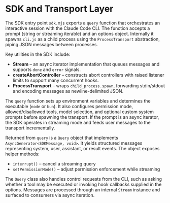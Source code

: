 # SDK and Transport Layer

The SDK entry point `sdk.mjs` exports a `query` function that orchestrates an interactive session with the Claude Code CLI. The function accepts a prompt (string or streaming iterable) and an options object. Internally it spawns `cli.js` as a child process using the `ProcessTransport` abstraction, piping JSON messages between processes.

Key utilities in the SDK include:

* **Stream** – an async iterator implementation that queues messages and supports `done` and `error` signals.
* **createAbortController** – constructs abort controllers with raised listener limits to support many concurrent hooks.
* **ProcessTransport** – wraps `child_process.spawn`, forwarding stdin/stdout and encoding messages as newline-delimited JSON.

The `query` function sets up environment variables and determines the executable (`node` or `bun`). It also configures permission mode, allowed/disallowed tools, model selection, and optional custom system prompts before spawning the transport. If the prompt is an async iterator, the SDK operates in streaming mode and feeds user messages to the transport incrementally.

Returned from `query` is a `Query` object that implements `AsyncGenerator<SDKMessage, void>`. It yields structured messages representing system, user, assistant, or result events. The object exposes helper methods:

* `interrupt()` – cancel a streaming query
* `setPermissionMode()` – adjust permission enforcement while streaming

The `Query` class also handles control requests from the CLI, such as asking whether a tool may be executed or invoking hook callbacks supplied in the options. Messages are processed through an internal `Stream` instance and surfaced to consumers via async iteration.

